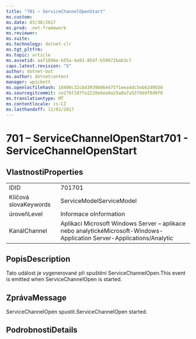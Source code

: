 ```yaml
---
title: "701 – ServiceChannelOpenStart"
ms.custom: 
ms.date: 03/30/2017
ms.prod: .net-framework
ms.reviewer: 
ms.suite: 
ms.technology: dotnet-clr
ms.tgt_pltfrm: 
ms.topic: article
ms.assetid: aaf1896e-b55a-4a91-854f-b59672bab3c7
caps.latest.revision: "5"
author: dotnet-bot
ms.author: dotnetcontent
manager: wpickett
ms.openlocfilehash: 18490c32cbd3939b864475f1eea4dc5eb62d9550
ms.sourcegitcommit: ce279f2d7fe2220e6ea0a25a8a7a5370ddf8d9f0
ms.translationtype: MT
ms.contentlocale: cs-CZ
ms.lasthandoff: 12/02/2017
---
```

# <a name="701---servicechannelopenstart"></a><span data-ttu-id="d02d0-102">701 – ServiceChannelOpenStart</span><span class="sxs-lookup"><span data-stu-id="d02d0-102">701 - ServiceChannelOpenStart</span></span>
## <a name="properties"></a><span data-ttu-id="d02d0-103">Vlastnosti</span><span class="sxs-lookup"><span data-stu-id="d02d0-103">Properties</span></span>  
  
|||  
|-|-|  
|<span data-ttu-id="d02d0-104">ID</span><span class="sxs-lookup"><span data-stu-id="d02d0-104">ID</span></span>|<span data-ttu-id="d02d0-105">701</span><span class="sxs-lookup"><span data-stu-id="d02d0-105">701</span></span>|  
|<span data-ttu-id="d02d0-106">Klíčová slova</span><span class="sxs-lookup"><span data-stu-id="d02d0-106">Keywords</span></span>|<span data-ttu-id="d02d0-107">ServiceModel</span><span class="sxs-lookup"><span data-stu-id="d02d0-107">ServiceModel</span></span>|  
|<span data-ttu-id="d02d0-108">úroveň</span><span class="sxs-lookup"><span data-stu-id="d02d0-108">Level</span></span>|<span data-ttu-id="d02d0-109">Informace o</span><span class="sxs-lookup"><span data-stu-id="d02d0-109">Information</span></span>|  
|<span data-ttu-id="d02d0-110">Kanál</span><span class="sxs-lookup"><span data-stu-id="d02d0-110">Channel</span></span>|<span data-ttu-id="d02d0-111">Aplikaci Microsoft Windows Server – aplikace nebo analytické</span><span class="sxs-lookup"><span data-stu-id="d02d0-111">Microsoft-Windows-Application Server-Applications/Analytic</span></span>|  
  
## <a name="description"></a><span data-ttu-id="d02d0-112">Popis</span><span class="sxs-lookup"><span data-stu-id="d02d0-112">Description</span></span>  
 <span data-ttu-id="d02d0-113">Tato událost je vygenerované při spuštění ServiceChannelOpen.</span><span class="sxs-lookup"><span data-stu-id="d02d0-113">This event is emitted when ServiceChannelOpen is started.</span></span>  
  
## <a name="message"></a><span data-ttu-id="d02d0-114">Zpráva</span><span class="sxs-lookup"><span data-stu-id="d02d0-114">Message</span></span>  
 <span data-ttu-id="d02d0-115">ServiceChannelOpen spustit.</span><span class="sxs-lookup"><span data-stu-id="d02d0-115">ServiceChannelOpen started.</span></span>  
  
## <a name="details"></a><span data-ttu-id="d02d0-116">Podrobnosti</span><span class="sxs-lookup"><span data-stu-id="d02d0-116">Details</span></span>
